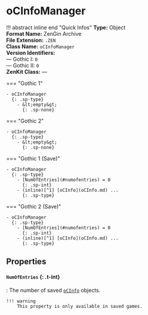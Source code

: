 # oCInfoManager

!!! abstract inline end "Quick Infos"
    **Type:** Object<br/>
    **Format Name:** ZenGin Archive<br/>
    **File Extension:** `.ZEN`<br/>
    **Class Name:** `oCInfoManager`<br/>
    **Version Identifiers:**<br />
    — Gothic I: `0`<br/>
    — Gothic II: `0`<br/>
    **ZenKit Class:** *—*

=== "Gothic 1"

    - oCInfoManager
      {: .sp-type}
        - &lt;empty&gt;
          {: .sp-none}

=== "Gothic 2"

    - oCInfoManager
      {: .sp-type}
        - &lt;empty&gt;
          {: .sp-none}

=== "Gothic 1 (Save)"

    - oCInfoManager
      {: .sp-type}
        - [NumOfEntries](#numofentries) = 0
          {: .sp-int}
        - (inline)[^1] [oCInfo](oCInfo.md) ...
          {: .sp-type}

=== "Gothic 2 (Save)"

    - oCInfoManager
      {: .sp-type}
        - [NumOfEntries](#numofentries) = 0
          {: .sp-int}
        - (inline)[^1] [oCInfo](oCInfo.md) ...
          {: .sp-type}

## Properties

#### `NumOfEntries` {: .t-int}

:   The number of saved [`oCInfo`](oCInfo.md) objects.

    !!! warning
        This property is only available in saved games.

[^1]: "Inline" means, that these objects are not wrapped in an archive object. Rather, their contents are simply
      all written to the parent object directly without encapsulation.
